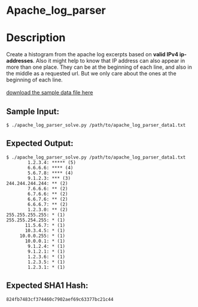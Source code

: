 # Apache_log_parser

# Description

<p>Create a histogram from the apache log excerpts based on <strong>valid IPv4 ip-addresses</strong>. Also it might help to know that IP address can also appear in more than one place. They can be at the beginning of each line, and also in the middle as a requested url. But we only care about the ones at the beginning of each line.
<br/><br/><a href="/static/downloads/apache_log_parser_data1.txt">download the sample data file here</a></p>

## Sample Input:

```
$ ./apache_log_parser_solve.py /path/to/apache_log_parser_data1.txt
```
## Expected Output:

```
$ ./apache_log_parser_solve.py /path/to/apache_log_parser_data1.txt
        1.2.3.4: ***** (5)
        6.6.6.6: **** (4)
        5.6.7.8: **** (4)
        9.1.2.3: *** (3)
244.244.244.244: ** (2)
        7.6.6.6: ** (2)
        6.7.6.6: ** (2)
        6.6.7.6: ** (2)
        6.6.6.7: ** (2)
        1.2.3.0: ** (2)
255.255.255.255: * (1)
255.255.254.255: * (1)
       11.5.6.7: * (1)
       10.3.4.5: * (1)
     10.0.0.255: * (1)
       10.0.0.1: * (1)
        9.1.2.4: * (1)
        9.1.2.1: * (1)
        1.2.3.6: * (1)
        1.2.3.5: * (1)
        1.2.3.1: * (1)
```
## Expected SHA1 Hash:

```
824fb7483cf374460c7902aef69c63377bc21c44
```

